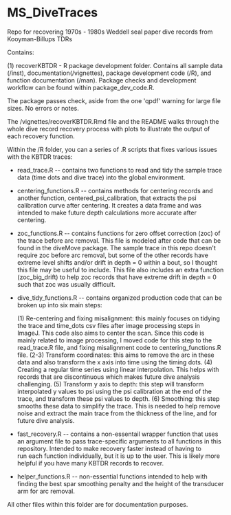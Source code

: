 # MS_DiveTraces
Repo for recovering 1970s - 1980s Weddell seal paper dive records from Kooyman-Billups TDRs


Contains: 

 (1) recoverKBTDR - R package development folder. Contains all sample data (/inst), documentation(/vignettes), package development 
			code (/R), and function documentation (/man). Package checks and development workflow can be found within 
		      package_dev_code.R.

The package passes check, aside from the one 'qpdf' warning for large file sizes. No errors or notes. 

The /vignettes/recoverKBTDR.Rmd file and the README walks through the whole dive record recovery process with plots
to illustrate the output of each recovery function. 
 
Within the /R folder, you can a series of .R scripts that fixes various issues with the KBTDR traces:

 - read_trace.R 	-- contains two functions to read and tidy the sample trace data (time dots and dive trace) into the 
			   global environment. 

 - centering_functions.R -- contains methods for centering records and another function, centered_psi_calibration, that 
			   extracts the psi calibration curve after centering. It creates a data frame and was intended 
			   to make future depth calculations more accurate after centering. 

 - zoc_functions.R -- contains functions for zero offset correction (zoc) of the trace before arc removal. This 
		         file is modeled after code that can be found in the diveMove package. The sample trace
			   in this repo doesn't require zoc before arc removal, but some of the other records have
			   extreme level shifts and/or drift in depth = 0 within a bout, so I thought this file may be 
			   useful to include. This file also includes an extra function (zoc_big_drift) to help zoc 
			   records that have extreme drift in depth = 0 such that zoc was usually difficult. 

 - dive_tidy_functions.R -- contains organized production code that can be broken up into six main steps: 

    (1) Re-centering and fixing misalignment: this mainly focuses on tidying the trace and time_dots csv files after
	  image processing steps in ImageJ. This code also aims to center the scan. Since this code is mainly related 
	  to image processing, I moved code for this step to the read_trace.R file, and fixing misalignment code to 
	  centering_functions.R file. 
  (2-3) Transform coordinates: this aims to remove the arc in these data and also transform the x axis into time
	  using the timing dots. 
    (4) Creating a regular time series using linear interpolation. This helps with records that are discontinuous 
	  which makes future dive analysis challenging.
    (5) Transform y axis to depth: this step will transform interpolated y values to psi using the psi calibration 
	  at the end of the trace, and transform these psi values to depth. 
    (6) Smoothing: this step smooths these data to simplify the trace. This is needed to help remove noise 
	  and extract the main trace from the thickness of the line, and for future dive analysis. 

  - fast_recovery.R  -- contains a non-essentail wrapper function that uses an argument file to pass trace-specific 
			   arguments to all functions in this repository. Intended to make recovery faster instead of having to  
			   run each function individually, but it is up to the user. This is likely more helpful if you have
			   many KBTDR records to recover. 

  - helper_functions.R -- non-essential functions intended to help with finding the best spar smoothing penalty and 
		         the height of the transducer arm for arc removal. 

			  

All other files within this folder are for documentation purposes. 